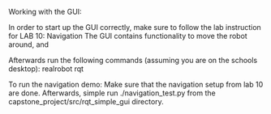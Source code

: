 Working with the GUI:

In order to start up the GUI correctly, make sure to follow the lab instruction for LAB 10: Navigation
The GUI contains functionality to move the robot around, and

Afterwards run the following commands (assuming you are on the schools desktop):
realrobot
rqt

To run the navigation demo:
Make sure that the navigation setup from lab 10 are done.
Afterwards, simple run ./navigation_test.py from the capstone_project/src/rqt_simple_gui directory.
